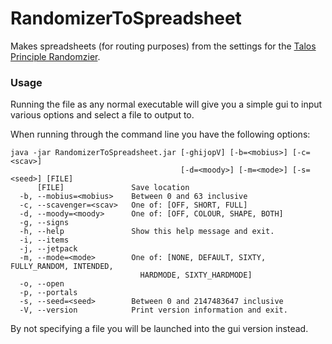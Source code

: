 # RandomizerToSpreadsheet
Makes spreadsheets (for routing purposes) from the settings for the [Talos Principle Randomzier](https://github.com/apple1417/Talos-Sigil-Randomizer).

### Usage
Running the file as any normal executable will give you a simple gui to input various options and select a file to output to.

When running through the command line you have the following options:
```
java -jar RandomizerToSpreadsheet.jar [-ghijopV] [-b=<mobius>] [-c=<scav>]
                                      [-d=<moody>] [-m=<mode>] [-s=<seed>] [FILE]
      [FILE]               Save location
  -b, --mobius=<mobius>    Between 0 and 63 inclusive
  -c, --scavenger=<scav>   One of: [OFF, SHORT, FULL]
  -d, --moody=<moody>      One of: [OFF, COLOUR, SHAPE, BOTH]
  -g, --signs
  -h, --help               Show this help message and exit.
  -i, --items
  -j, --jetpack
  -m, --mode=<mode>        One of: [NONE, DEFAULT, SIXTY, FULLY_RANDOM, INTENDED,
                             HARDMODE, SIXTY_HARDMODE]
  -o, --open
  -p, --portals
  -s, --seed=<seed>        Between 0 and 2147483647 inclusive
  -V, --version            Print version information and exit.
```
By not specifying a file you will be launched into the gui version instead.